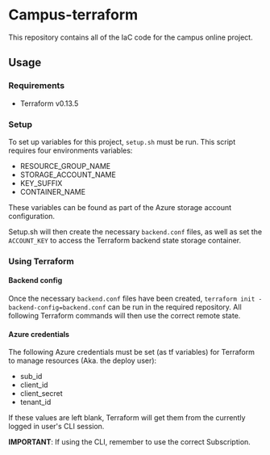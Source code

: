 # Campus-terraform

This repository contains all of the IaC code for the campus online project.

## Usage

### Requirements

- Terraform v0.13.5

### Setup

To set up variables for this project, `setup.sh` must be run. This script requires four environments variables:
- RESOURCE_GROUP_NAME
- STORAGE_ACCOUNT_NAME
- KEY_SUFFIX
- CONTAINER_NAME

These variables can be found as part of the Azure storage account configuration.

Setup.sh will then create the necessary `backend.conf` files, as well as set the `ACCOUNT_KEY` to access the Terraform backend state storage container.

### Using Terraform

#### Backend config

Once the necessary `backend.conf` files have been created, `terraform init -backend-config=backend.conf` can be run in the required repository. All following Terraform commands will then use the correct remote state.

#### Azure credentials

The following Azure credentials must be set (as tf variables) for Terraform to manage resources (Aka. the deploy user):
- sub_id
- client_id
- client_secret
- tenant_id

If these values are left blank, Terraform will get them from the currently logged in user's CLI session.

**IMPORTANT**: If using the CLI, remember to use the correct Subscription. 
